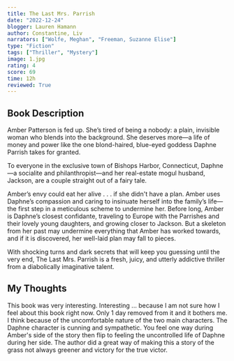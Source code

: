 ```yaml
---
title: The Last Mrs. Parrish
date: "2022-12-24"
blogger: Lauren Hamann
author: Constantine, Liv
narrators: ["Wolfe, Meghan", "Freeman, Suzanne Elise"]
type: "Fiction"
tags: ["Thriller", "Mystery"]
image: 1.jpg
rating: 4
score: 69
time: 12h
reviewed: True
---
```


## Book Description

Amber Patterson is fed up. She’s tired of being a nobody: a plain, invisible woman who blends into the background. She deserves more—a life of money and power like the one blond-haired, blue-eyed goddess Daphne Parrish takes for granted.

To everyone in the exclusive town of Bishops Harbor, Connecticut, Daphne—a socialite and philanthropist—and her real-estate mogul husband, Jackson, are a couple straight out of a fairy tale.

Amber’s envy could eat her alive . . . if she didn't have a plan. Amber uses Daphne’s compassion and caring to insinuate herself into the family’s life—the first step in a meticulous scheme to undermine her. Before long, Amber is Daphne’s closest confidante, traveling to Europe with the Parrishes and their lovely young daughters, and growing closer to Jackson. But a skeleton from her past may undermine everything that Amber has worked towards, and if it is discovered, her well-laid plan may fall to pieces.

With shocking turns and dark secrets that will keep you guessing until the very end, The Last Mrs. Parrish is a fresh, juicy, and utterly addictive thriller from a diabolically imaginative talent.

## My Thoughts

This book was very interesting. Interesting ... because I am not sure how I feel about this book right now. Only 1 day removed from it and it bothers me. I think because of the uncomfortable nature of the two main characters. The Daphne character is cunning and sympathetic. You feel one way during Amber's side of the story then flip to feeling the uncontrolled life of Daphne during her side. The author did a great way of making this a story of the grass not always greener and victory for the true victor.

